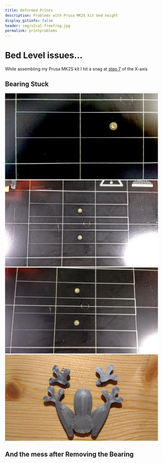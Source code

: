 ```yaml
---
title: Deformed Prints
description: Problems with Prusa MK2S kit bed height
display_gitinfo: false
header: img/v2cal-freefrog.jpg
permalink: printproblems
---
```


# Bed Level issues...

While assembling my Prusa MK2S kit I hit a snag at [step 7](http://manual.prusa3d.com/Guide/3.+X-axis+assembly/299#s5109) of the X-axis

## Bearing Stuck

<img src="img/bed-level/v2cal01.jpg" alt="Bed Level Problem" style="width: 800px;"/>

<img src="img/bed-level/v2cal02.jpg" alt="Bed Level Problem" style="width: 800px;"/>

<img src="img/bed-level/v2cal03.jpg" alt="Bed Level Problem" style="width: 800px;"/>

<img src="img/bed-level/v2cal-treefrog.jpg" alt="Bed Level Problem" style="width: 800px;"/>




## And the mess after Removing the Bearing

